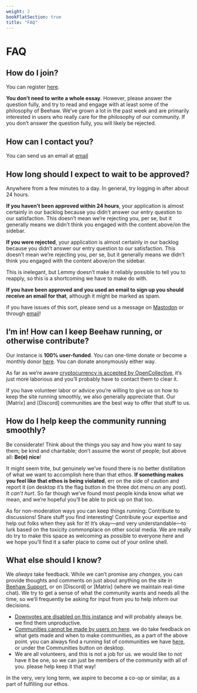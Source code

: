 ```yaml
---
weight: 2
bookFlatSection: true
title: "FAQ"
---
```


# FAQ

## How do I join?
You can register [here](https://beehaw.org/signup).

**You don’t need to write a whole essay**. However, please answer the question fully, and try to read and engage with at least some of the philosophy of Beehaw. We’ve grown a lot in the past week and are primarily interested in users who really care for the philosophy of our community. If you don’t answer the question fully, you will likely be rejected.

## How can I contact you?

You can send us an email at [email](mailto:support@beehaw.org)

## How long should I expect to wait to be approved?
Anywhere from a few minutes to a day. In general, try logging in after about 24 hours. 

**If you haven’t been approved within 24 hours**, your application is almost certainly in our backlog because you didn’t answer our entry question to our satisfaction. This doesn’t mean we’re rejecting you, per se, but it generally means we didn’t think you engaged with the content above/on the sidebar. 

**If you were rejected**, your application is almost certainly in our backlog because you didn’t answer our entry question to our satisfaction. This doesn’t mean we’re rejecting you, per se, but it generally means we didn’t think you engaged with the content above/on the sidebar. 

This is inelegant, but Lemmy doesn’t make it reliably possible to tell you to reapply, so this is a shortcoming we have to make do with.

**If you have been approved and you used an email to sign up you should receive an email for that**, although it might be marked as spam.

if you have issues of this sort, please send us a message on [Mastodon](https://fosstodon.org/@beehaw) or through [email](mailto:support@beehaw.org)!

## I’m in! How can I keep Beehaw running, or otherwise contribute?
Our instance is **100% user-funded**. You can one-time donate or become a monthly donor [here](https://opencollective.com/beehaw/donate). You can donate anonymously either way. 

As far as we’re aware [cryptocurrency is accepted by OpenCollective](https://opencollective.com/foundation/updates/ocf-can-now-receive-cryptocurrency), it’s just more laborious and you’ll probably have to contact them to clear it.

If you have volunteer labor or advice you’re willing to give us on how to keep the site running smoothly, we also generally appreciate that. Our [Matrix] and [Discord] communities are the best way to offer that stuff to us.

## How do I help keep the community running smoothly?
Be considerate! Think about the things you say and how you want to say them; be kind and charitable; don’t assume the worst of people; but above all: **Be(e) nice**!

It might seem trite, but genuinely we’ve found there is no better distillation of what we want to accomplish here than that ethos. **If something makes you feel like that ethos is being violated**, err on the side of caution and report it (on desktop it’s the flag button in the three dot menu on any post). *It can’t hurt*. So far though we’ve found most people kinda know what we mean, and we’re hopeful you’ll be able to pick up on that too.

As for non-moderation ways you can keep things running: Contribute to discussions! Share stuff you find interesting! Contribute your expertise and help out folks when they ask for it! It’s okay—and very understandable—to lurk based on the toxicity commonplace on other social media. We are really do try to make this space as welcoming as possible to everyone here and we hope you’ll find it a safer place to come out of your online shell.

## What else should I know?
We *always* take feedback. While we can’t promise any *changes*, you can provide thoughts and comments on just about anything on the site in [Beehaw Support](https://beehaw.org/c/support), or on [Discord] or [Matrix] (where we maintain real-time chat). We try to get a sense of what the community wants and needs all the time, so we’ll frequently be asking for input from you to help inform our decisions.

- [Downvotes are disabled on this instance](https://docs.beehaw.org/philosophy/why-downvotes-are-disabled/) and will probably always be. we find them unproductive. 
- [Communities cannot be made by users on here](https://docs.beehaw.org/docs/philosophy/beehaw-is-a-community/). we do take feedback on what gets made and when to make communities, as a part of the above point. you can always find a running list of communities we have [here](https://beehaw.org/communities), or under the Communities button on desktop.
- We are all volunteers, and this is not a job for us. we would like to not have it be one, so we can just be members of the community with all of you. please help keep it that way!

In the very, very long term, we aspire to become a co-op or similar, as a part of fulfilling our ethos.

